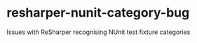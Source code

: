 resharper-nunit-category-bug
============================

Issues with ReSharper recognising NUnit test fixture categories
